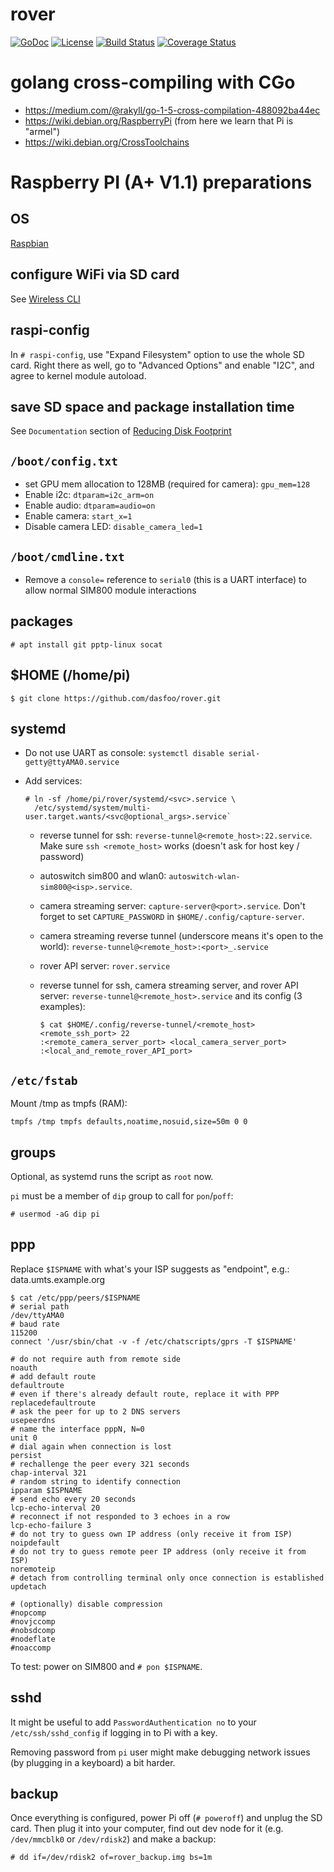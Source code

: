# rover

[![GoDoc](https://godoc.org/github.com/dasfoo/rover?status.svg)](http://godoc.org/github.com/dasfoo/rover)
[![License](http://img.shields.io/:license-mit-blue.svg)](http://doge.mit-license.org)
[![Build Status](https://travis-ci.org/dasfoo/rover.svg?branch=master)](https://travis-ci.org/dasfoo/rover)
[![Coverage Status](https://coveralls.io/repos/dasfoo/rover/badge.svg?branch=master&service=github)](https://coveralls.io/github/dasfoo/rover?branch=master)

# golang cross-compiling with CGo

* https://medium.com/@rakyll/go-1-5-cross-compilation-488092ba44ec
* https://wiki.debian.org/RaspberryPi (from here we learn that Pi is "armel")
* https://wiki.debian.org/CrossToolchains

# Raspberry PI (A+ V1.1) preparations

## OS

[Raspbian](https://www.raspbian.org/)

## configure WiFi via SD card

See [Wireless CLI](
https://www.raspberrypi.org/documentation/configuration/wireless/wireless-cli.md)

## raspi-config

In `# raspi-config`, use "Expand Filesystem" option to use the whole SD card.
Right there as well, go to "Advanced Options" and enable "I2C", and agree to
kernel module autoload.

## save SD space and package installation time

See `Documentation` section of [Reducing Disk Footprint](
https://wiki.ubuntu.com/ReducingDiskFootprint#Documentation)

## `/boot/config.txt`

* set GPU mem allocation to 128MB (required for camera): `gpu_mem=128`
* Enable i2c: `dtparam=i2c_arm=on`
* Enable audio: `dtparam=audio=on`
* Enable camera: `start_x=1`
* Disable camera LED: `disable_camera_led=1`

## `/boot/cmdline.txt`

* Remove a `console=` reference to `serial0` (this is a UART interface) to allow
  normal SIM800 module interactions

## packages

`# apt install git pptp-linux socat`

## $HOME (/home/pi)

`$ git clone https://github.com/dasfoo/rover.git`

## systemd

* Do not use UART as console: `systemctl disable serial-getty@ttyAMA0.service`
* Add services:

  ```
  # ln -sf /home/pi/rover/systemd/<svc>.service \
    /etc/systemd/system/multi-user.target.wants/<svc@optional_args>.service`
  ```
    - reverse tunnel for ssh: `reverse-tunnel@<remote_host>:22.service`.
      Make sure `ssh <remote_host>` works (doesn't ask for host key / password)
    - autoswitch sim800 and wlan0: `autoswitch-wlan-sim800@<isp>.service`.
    - camera streaming server: `capture-server@<port>.service`.
      Don't forget to set `CAPTURE_PASSWORD` in `$HOME/.config/capture-server`.
    - camera streaming reverse tunnel (underscore means it's open to the world):
      `reverse-tunnel@<remote_host>:<port>_.service`
    - rover API server: `rover.service`
    - reverse tunnel for ssh, camera streaming server, and rover API server:
      `reverse-tunnel@<remote_host>.service` and its config (3 examples):
      
      ```
      $ cat $HOME/.config/reverse-tunnel/<remote_host>
      <remote_ssh_port> 22
      :<remote_camera_server_port> <local_camera_server_port>
      :<local_and_remote_rover_API_port>
      ```

## `/etc/fstab`

Mount /tmp as tmpfs (RAM):

`tmpfs /tmp tmpfs defaults,noatime,nosuid,size=50m 0 0`

## groups

Optional, as systemd runs the script as `root` now.

`pi` must be a member of `dip` group to call for `pon`/`poff`:

`# usermod -aG dip pi`

## ppp

Replace `$ISPNAME` with what's your ISP suggests as "endpoint", e.g.:
data.umts.example.org

```
$ cat /etc/ppp/peers/$ISPNAME
# serial path
/dev/ttyAMA0
# baud rate
115200
connect '/usr/sbin/chat -v -f /etc/chatscripts/gprs -T $ISPNAME'

# do not require auth from remote side
noauth
# add default route
defaultroute
# even if there's already default route, replace it with PPP
replacedefaultroute
# ask the peer for up to 2 DNS servers
usepeerdns
# name the interface pppN, N=0
unit 0
# dial again when connection is lost
persist
# rechallenge the peer every 321 seconds
chap-interval 321
# random string to identify connection
ipparam $ISPNAME
# send echo every 20 seconds
lcp-echo-interval 20
# reconnect if not responded to 3 echoes in a row
lcp-echo-failure 3
# do not try to guess own IP address (only receive it from ISP)
noipdefault
# do not try to guess remote peer IP address (only receive it from ISP)
noremoteip
# detach from controlling terminal only once connection is established
updetach

# (optionally) disable compression
#nopcomp
#novjccomp
#nobsdcomp
#nodeflate
#noaccomp
```

To test: power on SIM800 and `# pon $ISPNAME`.

## sshd

It might be useful to add `PasswordAuthentication no` to your
`/etc/ssh/sshd_config` if logging in to Pi with a key.

Removing password from `pi` user might make debugging network issues
(by plugging in a keyboard) a bit harder.

## backup

Once everything is configured, power Pi off (`# poweroff`) and unplug the SD
card. Then plug it into your computer, find out dev node for it (e.g.
`/dev/mmcblk0` or `/dev/rdisk2`) and make a backup:

`# dd if=/dev/rdisk2 of=rover_backup.img bs=1m`
